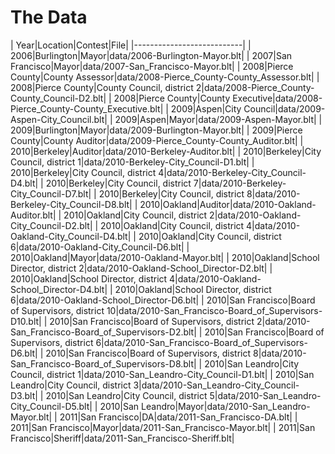 The Data
========

| Year|Location|Contest|File|
|---------------------------|
| 2006|Burlington|Mayor|data/2006-Burlington-Mayor.blt|
| 2007|San Francisco|Mayor|data/2007-San_Francisco-Mayor.blt|
| 2008|Pierce County|County Assessor|data/2008-Pierce_County-County_Assessor.blt|
| 2008|Pierce County|County Council, district 2|data/2008-Pierce_County-County_Council-D2.blt|
| 2008|Pierce County|County Executive|data/2008-Pierce_County-County_Executive.blt|
| 2009|Aspen|City Council|data/2009-Aspen-City_Council.blt|
| 2009|Aspen|Mayor|data/2009-Aspen-Mayor.blt|
| 2009|Burlington|Mayor|data/2009-Burlington-Mayor.blt|
| 2009|Pierce County|County Auditor|data/2009-Pierce_County-County_Auditor.blt|
| 2010|Berkeley|Auditor|data/2010-Berkeley-Auditor.blt|
| 2010|Berkeley|City Council, district 1|data/2010-Berkeley-City_Council-D1.blt|
| 2010|Berkeley|City Council, district 4|data/2010-Berkeley-City_Council-D4.blt|
| 2010|Berkeley|City Council, district 7|data/2010-Berkeley-City_Council-D7.blt|
| 2010|Berkeley|City Council, district 8|data/2010-Berkeley-City_Council-D8.blt|
| 2010|Oakland|Auditor|data/2010-Oakland-Auditor.blt|
| 2010|Oakland|City Council, district 2|data/2010-Oakland-City_Council-D2.blt|
| 2010|Oakland|City Council, district 4|data/2010-Oakland-City_Council-D4.blt|
| 2010|Oakland|City Council, district 6|data/2010-Oakland-City_Council-D6.blt|
| 2010|Oakland|Mayor|data/2010-Oakland-Mayor.blt|
| 2010|Oakland|School Director, district 2|data/2010-Oakland-School_Director-D2.blt|
| 2010|Oakland|School Director, district 4|data/2010-Oakland-School_Director-D4.blt|
| 2010|Oakland|School Director, district 6|data/2010-Oakland-School_Director-D6.blt|
| 2010|San Francisco|Board of Supervisors, district 10|data/2010-San_Francisco-Board_of_Supervisors-D10.blt|
| 2010|San Francisco|Board of Supervisors, district 2|data/2010-San_Francisco-Board_of_Supervisors-D2.blt|
| 2010|San Francisco|Board of Supervisors, district 6|data/2010-San_Francisco-Board_of_Supervisors-D6.blt|
| 2010|San Francisco|Board of Supervisors, district 8|data/2010-San_Francisco-Board_of_Supervisors-D8.blt|
| 2010|San Leandro|City Council, district 1|data/2010-San_Leandro-City_Council-D1.blt|
| 2010|San Leandro|City Council, district 3|data/2010-San_Leandro-City_Council-D3.blt|
| 2010|San Leandro|City Council, district 5|data/2010-San_Leandro-City_Council-D5.blt|
| 2010|San Leandro|Mayor|data/2010-San_Leandro-Mayor.blt|
| 2011|San Francisco|DA|data/2011-San_Francisco-DA.blt|
| 2011|San Francisco|Mayor|data/2011-San_Francisco-Mayor.blt|
| 2011|San Francisco|Sheriff|data/2011-San_Francisco-Sheriff.blt|
